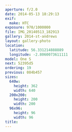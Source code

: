 ```yaml
---
aperture: f/2.0
date: 2014-05-13 18:29:13
exif:
  make: HTC
exposure: 970/1000000
file: IMG_20140513_182913
gallery: 2014-st-andrews
layout: gallery-photo
location:
  latitude: 56.331214888889
  longitude: -2.8060073611111
model: One S
next: 52395d5
ordering: 19
previous: 084b457
sizes:
  640w:
    height: 362
    width: 640
  200x200:
    height: 200
    width: 200
  96x96:
    height: 96
    width: 96
title: 
---
```

